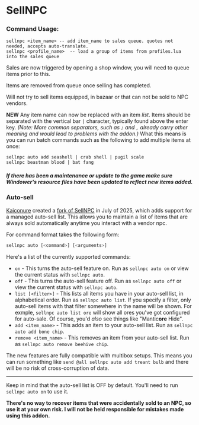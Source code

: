 # SellNPC

### Command Usage:
```
sellnpc <item_name>	-- add item_name to sales queue. quotes not needed, accepts auto-translate. 
sellnpc <profile_name> 	-- load a group of items from profiles.lua into the sales queue
```
Sales are now triggered by opening a shop window, you will need to queue items prior to this.

Items are removed from queue once selling has completed.

Will not try to sell items equipped, in bazaar or that can not be sold to NPC vendors.

**NEW** Any item name can now be replaced with an item *list*. Items should be separated with the vertical bar `|` character, typically found above the enter key. *(Note: More common separators, such as `;` and `,` already carry other meaning and would lead to problems with the addon.)* What this means is you can run batch commands such as the following to add multiple items at once:

```
sellnpc auto add seashell | crab shell | pugil scale
sellnpc beastman blood | bat fang
```



##### If there has been a maintenance or update to the game make sure Windower's resource files have been updated to reflect new items added.

### Auto-sell

[Kaiconure](https://github.com/Kaiconure) created a [fork of SellNPC](https://github.com/Kaiconure/SellNPC) in July of 2025, which adds support for a managed auto-sell list. This allows you to maintain a list of items that are always sold automatically anytime you interact with a vendor npc.

For command format takes the following form:

```bash
sellnpc auto [<command>] [<arguments>]
```

Here's a list of the currently supported commands:

- `on` - This turns the auto-sell feature on. Run as `sellnpc auto on` or view the current status with `sellnpc auto`.
- `off` - This turns the auto-sell feature off. Run as `sellnpc auto off` or view the current status with `sellnpc auto`.
- `list [<filter>]` - This lists all items you have in your auto-sell list, in alphabetical order. Run as `sellnpc auto list`. If you specify a filter, only auto-sell items with that filter somewhere in the name will be shown. For exmple, `sellnpc auto list ore` will show all ores you've got configured for auto-sale. Of course, you'd _also_ see things like "Mantic**ore** Hide".
- `add <item_name>` - This adds an item to your auto-sell list. Run as `sellnpc auto add bone chip`.
- `remove <item_name>` - This removes an item from your auto-sell list. Run as `sellnpc auto remove beehive chip`.

The new features are fully compatible with multibox setups. This means you can run something like `send @all sellnpc auto add treant bulb` and there will be no risk of cross-corruption of data.

---

Keep in mind that the auto-sell list is OFF by default. You'll need to run `sellnpc auto on` to use it. 

**There's no way to recover items that were accidentally sold to an NPC, so use it at your own risk. I will not be held responsible for mistakes made using this addon.**

